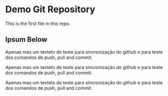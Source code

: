 # Demo Git Repository

This is the first file in this repo.

## Ipsum Below
Apenas mas um texteto de teste para sincronização do github e para teste dos comandos de push, pull and commit.

Apenas mas um texteto de teste para sincronização do github e para teste dos comandos de push, pull and commit.

Apenas mas um texteto de teste para sincronização do github e para teste dos comandos de push, pull and commit.
